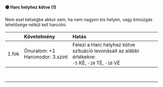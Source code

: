 #### 🟣 Harc helyhez kötve (1)

Nem esel kétségbe akkor sem, ha nem nagyon kis helyen, vagy kimozgás lehetősége nélkül kell harcolni.

| |  Követelmény | Hatás  |
| :----------- | :----------- | :----------- |
| 1.fok | Önuralom:&nbsp;+1<br />Harcmodor:&nbsp;3.szint | Felezi a Harc helyhez kötve szituáció levonásait az alábbi értékekre:<br />`-5` KÉ, `-10` TÉ, `-10` VÉ |

<br />

---
